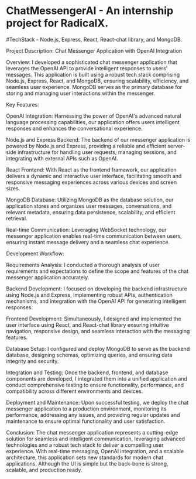 # ChatMessengerAI - An internship project for RadicalX.
#TechStack - Node.js, Express, React, React-chat library, and MongoDB.


Project Description: Chat Messenger Application with OpenAI Integration

Overview:
I developed a sophisticated chat messenger application that leverages the OpenAI API to provide intelligent responses to users' messages. This application is built using a robust tech stack comprising Node.js, Express, React, and MongoDB, ensuring scalability, efficiency, and seamless user experience. MongoDB serves as the primary database for storing and managing user interactions within the messenger.

Key Features:

OpenAI Integration: Harnessing the power of OpenAI's advanced natural language processing capabilities, our application offers users intelligent responses and enhances the conversational experience.

Node.js and Express Backend: The backend of our messenger application is powered by Node.js and Express, providing a reliable and efficient server-side infrastructure for handling user requests, managing sessions, and integrating with external APIs such as OpenAI.

React Frontend: With React as the frontend framework, our application delivers a dynamic and interactive user interface, facilitating smooth and responsive messaging experiences across various devices and screen sizes.

MongoDB Database: Utilizing MongoDB as the database solution, our application stores and organizes user messages, conversations, and relevant metadata, ensuring data persistence, scalability, and efficient retrieval.

Real-time Communication: Leveraging WebSocket technology, our messenger application enables real-time communication between users, ensuring instant message delivery and a seamless chat experience.

Development Workflow:

Requirements Analysis: I conducted a thorough analysis of user requirements and expectations to define the scope and features of the chat messenger application accurately.

Backend Development: I focused on developing the backend infrastructure using Node.js and Express, implementing robust APIs, authentication mechanisms, and integration with the OpenAI API for generating intelligent responses.

Frontend Development: Simultaneously, I designed and implemented the user interface using React, and React-chat library ensuring intuitive navigation, responsive design, and seamless interaction with the messaging features.

Database Setup: I configured and deploy MongoDB to serve as the backend database, designing schemas, optimizing queries, and ensuring data integrity and security.

Integration and Testing: Once the backend, frontend, and database components are developed, I integrated them into a unified application and conduct comprehensive testing to ensure functionality, performance, and compatibility across different environments and devices.

Deployment and Maintenance: Upon successful testing, we deploy the chat messenger application to a production environment, monitoring its performance, addressing any issues, and providing regular updates and maintenance to ensure optimal functionality and user satisfaction.

Conclusion:
The chat messenger application represents a cutting-edge solution for seamless and intelligent communication, leveraging advanced technologies and a robust tech stack to deliver a compelling user experience. With real-time messaging, OpenAI integration, and a scalable architecture, this application sets new standards for modern chat applications.
Although the UI is simple but the back-bone is strong, scalable, and production ready.


